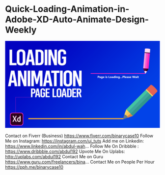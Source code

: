 # Quick-Loading-Animation-in-Adobe-XD-Auto-Animate-Design-Weekly
<a href='https://youtu.be/AYB1GalOjbc'><img src='https://github.com/its-abdul-wahab/Quick-Loading-Animation-in-Adobe-XD-Auto-Animate-Design-Weekly/blob/master/loading-pencil-animation.png?raw=true'></a>

Contact on Fiverr (Business)
https://www.fiverr.com/binarycase10
Follow Me on Instagram: 
https://instagram.com/ui_tuts
Add me on Linkedin: 
https://www.linkedin.com/in/abdul-wah...
Follow Me On Dribbble : 
https://www.dribbble.com/abdul192
Upvote Me On Uplabs:
http://uplabs.com/abdul192
Contact Me on Guru
https://www.guru.com/freelancers/bina...
Contact Me on People Per Hour
https://pph.me/binarycase10

